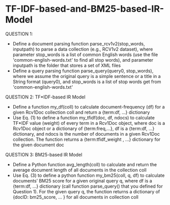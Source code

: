 # TF-IDF-based-and-BM25-based-IR-Model

QUESTION 1:
- Define a document parsing function parse_rcv1v2(stop_words, inputpath) to parse a data collection (e.g., RCV1v2 dataset), where parameter stop_words is a list of common English words (use the file 'common-english-words.txt' to find all stop words), and parameter inputpath is the folder that stores a set of XML files
- Define a query parsing function parse_query(query0, stop_words), where we assume the original query is a simple sentence or a title in a String format (query0), and stop_words is a list of stop words get from 'common-english-words.txt'

QUESTION 2: TF*IDF-based IR Model
- Define a function my_df(coll) to calculate document-frequency (df) for a given Rcv1Doc collection coll and return a {term:df, ...} dictionary
- Use Eq. (1) to define a function my_tfidf(doc, df, ndocs) to calculate TF*IDF value (weight) of every term in a Rcv1Doc object, where doc is a Rcv1Doc object or a dictionary of {term:freq,...}, df is a {term:df, ...} dictionary, and ndocs is the number of documents in a given Rcv1Doc collection. The function returns a {term:tfidf_weight , ...} dictionary for the given document doc

QUESTION 3: BM25-based IR Model
- Define a Python function avg_length(coll) to calculate and return the average document length of all documents in the collection coll
- Use Eq. (3) to define a python function my_bm25(coll, q, df) to calculate documents’ BM25 score for a given original query q, where df is a {term:df, ...} dictionary (call function parse_query() that you defined for Question 1). For the given query q, the function returns a dictionary of {docID: bm25_score, ... } for all documents in collection coll


